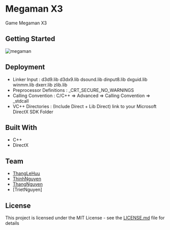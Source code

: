 # Megaman X3

Game Megaman X3 

## Getting Started

![megaman](https://user-images.githubusercontent.com/36944931/50944605-aa4f1b00-14c3-11e9-9ce7-498c0f90a557.jpg)

## Deployment
* Linker Input : d3d9.lib d3dx9.lib dsound.lib dinput8.lib dxguid.lib winmm.lib dxerr.lib zlib.lib
* Preprocessor Definitions : _CRT_SECURE_NO_WARNINGS
* Calling Convention : C/C++ => Advanced => Calling Convention => _stdcall
* VC++ Directories : (Include Direct + Lib Direct) link to your Microsoft DirectX SDK Folder

## Built With

* C++
* DirectX

## Team

* [ThangLeHuu](https://github.com/lhthang1998)
* [ThinhNguyen](https://github.com/tLigsP)
* [ThangNguyen](https://github.com/WillowWisp)
* [TrietNguyen]


## License

This project is licensed under the MIT License - see the [LICENSE.md](LICENSE.md) file for details


